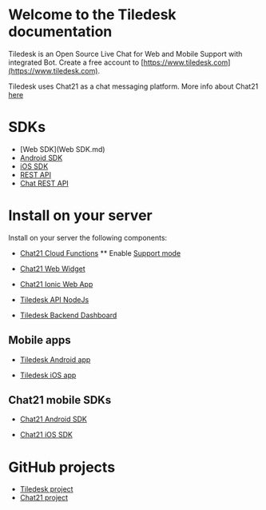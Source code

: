 # Welcome to the Tiledesk documentation
Tiledesk is an Open Source Live Chat for Web and Mobile Support with integrated Bot.
Create a free account to [https://www.tiledesk.com](https://www.tiledesk.com).

Tiledesk uses Chat21 as a chat messaging platform. More info about Chat21 [here](https://www.chat21.org)

# SDKs
* [Web SDK](Web SDK.md)
* [Android SDK](https://github.com/Tiledesk/tiledesk-android-sdk)
* [iOS SDK](https://github.com/Tiledesk/tiledesk-ios-sdk)
* [REST API](https://github.com/Tiledesk/tiledesk-api-nodejs/blob/master/docs/api.md)
* [Chat REST API](https://github.com/chat21/chat21-cloud-functions/blob/master/docs/api.md)

# Install on your server

Install on your server the following components:

* [Chat21 Cloud Functions](https://github.com/chat21/chat21-cloud-functions)
** Enable [Support mode](https://github.com/chat21/chat21-cloud-functions/blob/master/docs/setup_options.md#support-mode)

* [Chat21 Web Widget](https://github.com/chat21/chat21-web-widget)

* [Chat21 Ionic Web App](https://github.com/chat21/chat21-ionic)

* [Tiledesk API NodeJs](https://github.com/Tiledesk/tiledesk-api-nodejs)

* [Tiledesk Backend Dashboard](https://github.com/Tiledesk/tiledesk-dashboard)



## Mobile apps

* [Tiledesk Android app](https://github.com/Tiledesk/tiledesk-android)

* [Tiledesk iOS app](https://github.com/Tiledesk/tiledesk-ios-app)

## Chat21 mobile SDKs

* [Chat21 Android SDK](https://github.com/chat21/chat21-android-sdk)

* [Chat21 iOS SDK](https://github.com/chat21/chat21-ios-sdk)


# GitHub projects

* [Tiledesk project](https://github.com/tiledesk)
* [Chat21 project](https://github.com/chat21)
